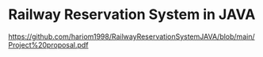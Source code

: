 # Railway Reservation System in JAVA
https://github.com/hariom1998/RailwayReservationSystemJAVA/blob/main/Project%20proposal.pdf
